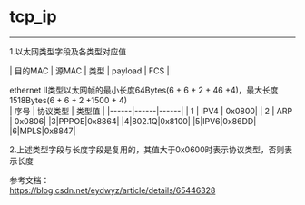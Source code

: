 # tcp_ip
----
1.以太网类型字段及各类型对应值 <br>

|  目的MAC | 源MAC | 类型 |  payload  | FCS   |

ethernet II类型以太网帧的最小长度64Bytes(6 + 6 + 2 + 46 +4)，最大长度1518Bytes(6 + 6 + 2 +1500 + 4)  <br>
| 序号 | 协议类型 | 类型值 |
|------|------|------|
| 1 | IPV4 | 0x0800|
| 2 | ARP | 0x0806|
|3|PPPOE|0x8864|
|4|802.1Q|0x8100|
|5|IPV6|0x86DD|
|6|MPLS|0x8847|

2.上述类型字段与长度字段是复用的，其值大于0x0600时表示协议类型，否则表示长度 <br>











参考文档： <br>
https://blog.csdn.net/eydwyz/article/details/65446328 <br>